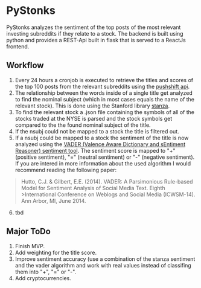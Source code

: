 # PyStonks
PyStonks analyzes the sentiment of the top posts of the most relevant investing subreddits if they relate to a stock. The backend is built using python and provides a REST-Api built in flask that is served to a ReactJs frontend.

## Workflow
1. Every 24 hours a cronjob is executed to retrieve the titles and scores of the top 100 posts from the relevant subreddits using the <a href ="https://pushshift.io/">pushshift api</a>.
2. The relationship between the words inside of a single title get analyzed to find the nominal subject (which in most cases equals the name of the relevant stock). This is done using the Stanford library <a href="https://github.com/stanfordnlp/stanza">stanza</a>.
3. To find the relevant stock a .json file containing the symbols of all of the stocks traded at the NYSE is parsed and the stock symbols get compared to the the found nominal subject of the title.
4. If the nsubj could not be mapped to a stock the title is filtered out.
5. If a nsubj could be mapped to a stock the sentiment of the title is now analyzed using the <a href="https://github.com/cjhutto/vaderSentiment">VADER (Valence Aware Dictionary and sEntiment Reasoner) sentiment tool</a>. The sentiment score is mapped to "+" (positive sentiment), "=" (neutral sentiment) or "-" (negative sentiment). If you are intered in more information about the used algorithm I would recommend reading the following paper:
>Hutto, C.J. & Gilbert, E.E. (2014). VADER: A Parsimonious Rule-based Model for Sentiment Analysis of Social Media Text. Eighth   >International Conference on Weblogs and Social Media (ICWSM-14). Ann Arbor, MI, June 2014.
6. tbd


## Major ToDo
1. Finish MVP.
2. Add weighting for the title score.
3. Improve sentiment accuracy (use a combination of the stanza sentiment and the vader algorithm and work with real values instead of classifing them into "+", "=" or "-".
4. Add cryptocurrencies.
